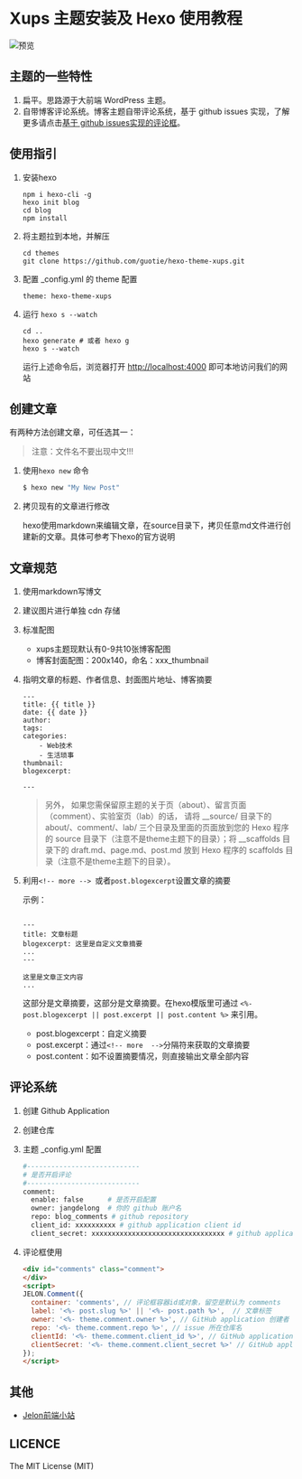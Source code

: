 # Xups 主题安装及 Hexo 使用教程
![预览](./xups.png)

## 主题的一些特性

1. 扁平。思路源于大前端 WordPress 主题。
2. 自带博客评论系统。博客主题自带评论系统，基于 github issues 实现，了解更多请点击[基于 github issues实现的评论框](http://jelon.info/posts/xups-comment-box/)。

## 使用指引

1. 安装hexo

    ```
    npm i hexo-cli -g
    hexo init blog
    cd blog
    npm install
    ```

2. 将主题拉到本地，并解压

    ```
    cd themes
    git clone https://github.com/guotie/hexo-theme-xups.git
    ```

3. 配置 _config.yml 的 theme 配置

    ```
    theme: hexo-theme-xups
    ```

4. 运行 `hexo s --watch`

    ```
    cd ..
    hexo generate # 或者 hexo g
    hexo s --watch
    ```

    运行上述命令后，浏览器打开 [http://localhost:4000](http://localhost:4000) 即可本地访问我们的网站

## 创建文章

有两种方法创建文章，可任选其一：

> 注意：文件名不要出现中文!!!

1. 使用`hexo new` 命令

    ``` bash
    $ hexo new "My New Post"
    ```

2. 拷贝现有的文章进行修改

    hexo使用markdown来编辑文章，在source目录下，拷贝任意md文件进行创建新的文章。具体可参考下hexo的官方说明

## 文章规范

1. 使用markdown写博文
2. 建议图片进行单独 cdn 存储
3. 标准配图
   - xups主题现默认有0-9共10张博客配图
   - 博客封面配图：200x140，命名：xxx_thumbnail
4. 指明文章的标题、作者信息、封面图片地址、博客摘要

    ```
    ---
    title: {{ title }}
    date: {{ date }}
    author:
    tags:
    categories:
        - Web技术
        - 生活琐事
    thumbnail:
    blogexcerpt:

    ---

    ```
    > 另外， 如果您需保留原主题的关于页（about）、留言页面（comment）、实验室页（lab）的话， 请将 __source/ 目录下的 about/、comment/、lab/ 三个目录及里面的页面放到您的 Hexo 程序的 source 目录下（注意不是theme主题下的目录）；将 __scaffolds 目录下的 draft.md、page.md、post.md 放到 Hexo 程序的 scaffolds 目录（注意不是theme主题下的目录）。


5. 利用`<!-- more --> `或者`post.blogexcerpt`设置文章的摘要

    示例：

    ```

    ---
    title: 文章标题
    blogexcerpt: 这里是自定义文章摘要
    ...
    ---

    这里是文章正文内容
    ...

    ```

    这部分是文章摘要，这部分是文章摘要。在hexo模版里可通过 `<%- post.blogexcerpt || post.excerpt || post.content %>` 来引用。
    - post.blogexcerpt：自定义摘要
    - post.excerpt：通过`<!-- more  -->`分隔符来获取的文章摘要
    - post.content：如不设置摘要情况，则直接输出文章全部内容

## 评论系统

1. 创建 Github Application
2. 创建仓库
3. 主题 _config.yml 配置

    ```python
    #----------------------------
    # 是否开启评论
    #----------------------------
    comment:
      enable: false      # 是否开启配置
      owner: jangdelong  # 你的 github 账户名
      repo: blog_comments # github repository
      client_id: xxxxxxxxxx # github application client id
      client_secret: xxxxxxxxxxxxxxxxxxxxxxxxxxxxxxxxx # github application secret
    ```
4. 评论框使用

    ```html
    <div id="comments" class="comment">
    </div>
    <script>
    JELON.Comment({
      container: 'comments', // 评论框容器id或对象，留空是默认为 comments 
      label: '<%- post.slug %>' || '<%- post.path %>',  // 文章标签
      owner: '<%- theme.comment.owner %>', // GitHub application 创建者
      repo: '<%- theme.comment.repo %>', // issue 所在仓库名
      clientId: '<%- theme.comment.client_id %>', // GitHub application client_id
      clientSecret: '<%- theme.comment.client_secret %>' // GitHub application client_secret
    });
    </script>
    ```

## 其他

- [Jelon前端小站](http://jelon.info)

## LICENCE

The MIT License (MIT)
